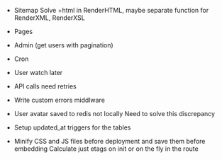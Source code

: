 
* Sitemap
  Solve +html in RenderHTML, maybe separate function for RenderXML, RenderXSL

* Pages
* Admin (get users with pagination)
* Cron
* User watch later

* API calls need retries

* Write custom errors middlware

* User avatar saved to redis not locally
  Need to solve this discrepancy

* Setup updated_at triggers for the tables
* Minify CSS and JS files before deployment and save them before embedding
  Calculate just etags on init or on the fly in the route